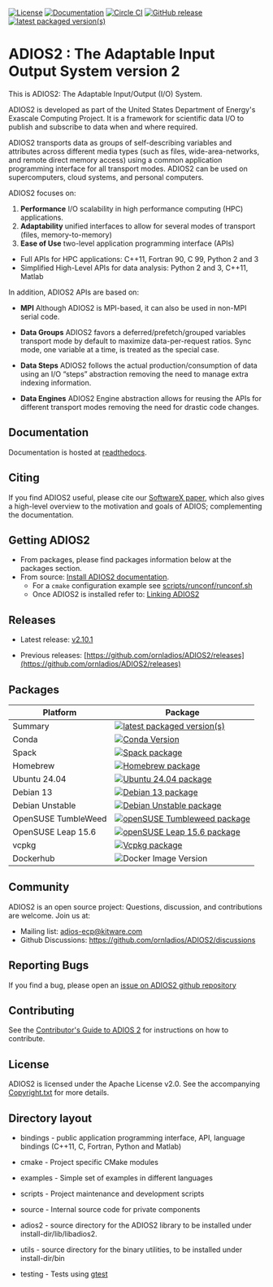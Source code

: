 [![License](https://img.shields.io/badge/License-Apache%202.0-blue.svg)](https://opensource.org/licenses/Apache-2.0)
[![Documentation](https://readthedocs.org/projects/adios2/badge/?version=latest)](https://adios2.readthedocs.io/en/latest/?badge=latest)
[![Circle CI](https://circleci.com/gh/ornladios/ADIOS2.svg?style=shield)](https://circleci.com/gh/ornladios/ADIOS2)
[![GitHub release](https://img.shields.io/github/release/ornladios/adios2/all.svg)]()
[![latest packaged version(s)](https://repology.org/badge/latest-versions/adios2.svg)](https://repology.org/project/adios2/versions) 

# ADIOS2 : The Adaptable Input Output System version 2

This is ADIOS2: The Adaptable Input/Output (I/O) System.

ADIOS2 is developed as part of the United States Department of Energy's Exascale Computing Project.
It is a framework for scientific data I/O to publish and subscribe to data when and where required.

ADIOS2 transports data as groups of self-describing variables and attributes across different media types (such as files, wide-area-networks, and remote direct memory access) using a common application programming interface for all transport modes.
ADIOS2 can be used on supercomputers, cloud systems, and personal computers.

ADIOS2 focuses on:

1. **Performance** I/O scalability in high performance computing (HPC) applications.
2. **Adaptability** unified interfaces to allow for several modes of transport (files, memory-to-memory)
3. **Ease of Use** two-level application programming interface (APIs)
* Full APIs for HPC applications: C++11, Fortran 90, C 99, Python 2 and 3
* Simplified High-Level APIs for data analysis: Python 2 and 3, C++11, Matlab

In addition, ADIOS2 APIs are based on:

* **MPI** Although ADIOS2 is MPI-based, it can also be used in non-MPI serial code.

* **Data Groups** ADIOS2 favors a deferred/prefetch/grouped variables transport mode by default to maximize data-per-request ratios.
Sync mode, one variable at a time, is treated as the special case.

* **Data Steps** ADIOS2 follows the actual production/consumption of data using an I/O “steps” abstraction removing the need to manage extra indexing information.

* **Data Engines** ADIOS2 Engine abstraction allows for reusing the APIs for different transport modes removing the need for drastic code changes.

## Documentation

Documentation is hosted at [readthedocs](https://adios2.readthedocs.io).

## Citing

If you find ADIOS2 useful, please cite our [SoftwareX paper](https://doi.org/10.1016/j.softx.2020.100561), which also gives a high-level overview to the motivation and goals of ADIOS; complementing the documentation.

## Getting ADIOS2

* From packages, please find packages information below at the packages section.
* From source: [Install ADIOS2 documentation](https://adios2.readthedocs.io/en/latest/setting_up/setting_up.html#).
  - For a `cmake` configuration example see [scripts/runconf/runconf.sh](https://github.com/ornladios/ADIOS2/blob/master/scripts/runconf/runconf.sh)
  - Once ADIOS2 is installed refer to: [Linking ADIOS2](https://adios2.readthedocs.io/en/latest/setting_up/setting_up.html#linking-adios-2)

## Releases

* Latest release: [v2.10.1](https://github.com/ornladios/ADIOS2/releases/tag/v2.10.1)

* Previous releases: [https://github.com/ornladios/ADIOS2/releases](https://github.com/ornladios/ADIOS2/releases)

## Packages

| Platform            | Package                                                                                                                                                    |
|---------------------|------------------------------------------------------------------------------------------------------------------------------------------------------------|
| Summary             | [![latest packaged version(s)](https://repology.org/badge/latest-versions/adios2.svg)](https://repology.org/project/adios2/versions)                       |
| Conda               | [![Conda Version](https://img.shields.io/conda/vn/conda-forge/adios2)](https://anaconda.org/conda-forge/adios2)                                            |
| Spack               | [![Spack package](https://repology.org/badge/version-for-repo/spack/adios2.svg)](https://repology.org/project/adios2/versions)                             |
| Homebrew            | [![Homebrew package](https://repology.org/badge/version-for-repo/homebrew/adios2.svg)](https://repology.org/project/adios2/versions)                       |
| Ubuntu 24.04        | [![Ubuntu 24.04 package](https://repology.org/badge/version-for-repo/ubuntu_24_04/adios2.svg)](https://repology.org/project/adios2/versions)               |
| Debian 13           | [![Debian 13 package](https://repology.org/badge/version-for-repo/debian_13/adios2.svg)](https://repology.org/project/adios2/versions)                     |
| Debian Unstable     | [![Debian Unstable package](https://repology.org/badge/version-for-repo/debian_unstable/adios2.svg)](https://repology.org/project/adios2/versions)         |
| OpenSUSE TumbleWeed | [![openSUSE Tumbleweed package](https://repology.org/badge/version-for-repo/opensuse_tumbleweed/adios2.svg)](https://repology.org/project/adios2/versions) |
| OpenSUSE Leap 15.6  | [![openSUSE Leap 15.6 package](https://repology.org/badge/version-for-repo/opensuse_leap_15_6/adios2.svg)](https://repology.org/project/adios2/versions)   |
| vcpkg               | [![Vcpkg package](https://repology.org/badge/version-for-repo/vcpkg/adios2.svg)](https://repology.org/project/adios2/versions)                             |
| Dockerhub           | ![Docker Image Version](https://img.shields.io/docker/v/ornladios/adios2)                                                                                  |

## Community

ADIOS2 is an open source project: Questions, discussion, and contributions are welcome. Join us at:

- Mailing list: adios-ecp@kitware.com
- Github Discussions: https://github.com/ornladios/ADIOS2/discussions

## Reporting Bugs

If you find a bug, please open an [issue on ADIOS2 github repository](https://github.com/ornladios/ADIOS2/issues)

## Contributing

See the [Contributor's Guide to ADIOS 2](Contributing.md) for instructions on how to contribute.

## License
ADIOS2 is licensed under the Apache License v2.0.
See the accompanying [Copyright.txt](Copyright.txt) for more details.

## Directory layout

* bindings - public application programming interface, API, language bindings (C++11, C, Fortran, Python and Matlab)

* cmake - Project specific CMake modules

* examples - Simple set of examples in different languages

* scripts - Project maintenance and development scripts

* source - Internal source code for private components
* adios2 - source directory for the ADIOS2 library to be installed under install-dir/lib/libadios2.
* utils  - source directory for the binary utilities, to be installed under install-dir/bin

* testing - Tests using [gtest](https://github.com/google/googletest)
